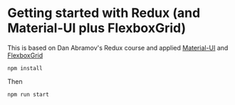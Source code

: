 # Getting started with Redux (and Material-UI plus FlexboxGrid)

This is based on Dan Abramov's Redux course and applied [Material-UI](http://www.material-ui.com/) and [FlexboxGrid](http://flexboxgrid.com/)
```
npm install
```

Then

```
npm run start
```

